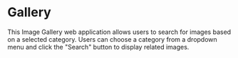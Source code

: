 # Gallery
 This Image Gallery web application allows users to search for images based on a selected category. Users can choose a category from a dropdown menu and click the "Search" button to display related images.
